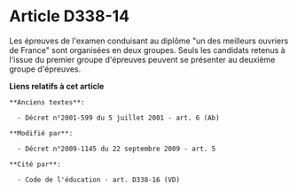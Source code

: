 # Article D338-14

Les épreuves de l'examen conduisant au diplôme "un des meilleurs ouvriers de France" sont organisées en deux groupes. Seuls
les candidats retenus à l'issue du premier groupe d'épreuves peuvent se présenter au deuxième groupe d'épreuves.

**Liens relatifs à cet article**

	**Anciens textes**:

	  - Décret n°2001-599 du 5 juillet 2001 - art. 6 (Ab)

	**Modifié par**:

	  - Décret n°2009-1145 du 22 septembre 2009 - art. 5

	**Cité par**:

	  - Code de l'éducation - art. D338-16 (VD)
